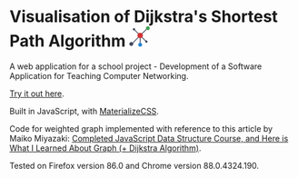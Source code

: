 # Visualisation of Dijkstra's Shortest Path Algorithm  <img src="./img/logo.svg" height="36">

A web application for a school project - Development of a Software Application for Teaching Computer Networking.

[Try it out here](https://tanxh33.github.io/visualise-dijkstra/).

Built in JavaScript, with [MaterializeCSS](https://materializecss.com/).

Code for weighted graph implemented with reference to this article by Maiko Miyazaki: [Completed JavaScript Data Structure Course, and Here is What I Learned About Graph (+ Dijkstra Algorithm)](https://dev.to/maikomiyazaki/completed-javascript-data-structure-course-and-here-is-what-i-learned-about-graph-dijkstra-algorithm-57n8).

Tested on Firefox version 86.0 and Chrome version 88.0.4324.190.